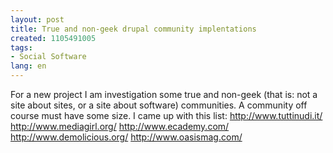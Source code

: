 ```yaml
---
layout: post
title: True and non-geek drupal community implentations
created: 1105491005
tags:
- Social Software
lang: en
---
```

For a new project I am investigation some true and non-geek (that is: not a site about sites, or a site about software) communities. A community off course must have some size. I came up with this list:
<a href="http://www.tuttinudi.it/">http://www.tuttinudi.it/</a>
<a href="http://www.mediagirl.org/">http://www.mediagirl.org/</a>
<a href="http://www.ecademy.com/">http://www.ecademy.com/</a>
<a href="http://www.demolicious.org/">http://www.demolicious.org/</a>
<a href="http://www.oasismag.com/">http://www.oasismag.com/</a>
